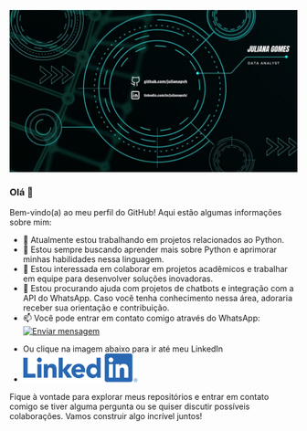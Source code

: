![Foto](https://github.com/julianapvh/julianapvh/blob/main/Juliana%20Gomes.jpg)
<link rel="stylesheet" type="text/css" href="style.css">

### Olá 👋

Bem-vindo(a) ao meu perfil do GitHub! Aqui estão algumas informações sobre mim:

- 🔭 Atualmente estou trabalhando em projetos relacionados ao Python.
- 🌱 Estou sempre buscando aprender mais sobre Python e aprimorar minhas habilidades nessa linguagem.
- 👯 Estou interessada em colaborar em projetos acadêmicos e trabalhar em equipe para desenvolver soluções inovadoras.
- 🤔 Estou procurando ajuda com projetos de chatbots e integração com a API do WhatsApp. Caso você tenha conhecimento nessa área, adoraria receber sua orientação e contribuição.
- 📫 Você pode entrar em contato comigo através do WhatsApp:<a href="https://api.whatsapp.com/send?phone=5569993434364">
  <img src="https://img.shields.io/badge/Enviar%20mensagem-%20%F0%9F%92%AC-green?style=for-the-badge&logo=whatsapp" alt="Enviar mensagem" width="auto" height: auto>
</a>

- Ou clique na imagem abaixo para ir até meu LinkedIn
- <a href="https://www.linkedin.com/in/julianapvh/">
  <img src="https://github.com/julianapvh/julianapvh/blob/main/LI-Logo.png" alt="LinkedIn" width="200" height="50">
</a>


Fique à vontade para explorar meus repositórios e entrar em contato comigo se tiver alguma pergunta ou se quiser discutir possíveis colaborações. Vamos construir algo incrível juntos!
